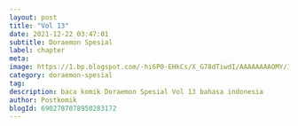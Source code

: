 ```yaml
---
layout: post 
title: "Vol 13"
date: 2021-12-22 03:47:01
subtitle: Doraemon Spesial
label: chapter
meta: 
image: https://1.bp.blogspot.com/-hi6P0-EHkCs/X_G78dTiwdI/AAAAAAAAOMY/IH3D8sGtnCsJuTIJVmze0mDDxsjQeCzHACLcBGAsYHQ/s72-c/1.jpg
category: doraemon-spesial
tag: 
description: baca komik Doraemon Spesial Vol 13 bahasa indonesia 
author: Postkomik
blogId: 6902787078950283172
---
```


